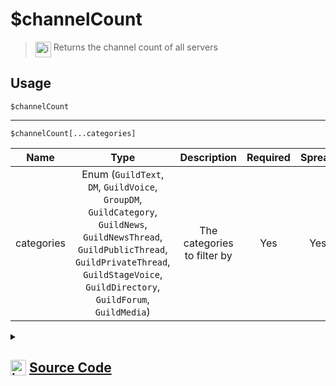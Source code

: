 # $channelCount
> <img align="top" src="https://upload.wikimedia.org/wikipedia/commons/thumb/e/e4/Infobox_info_icon.svg/160px-Infobox_info_icon.svg.png?20150409153300" alt="image" width="25" height="auto"> Returns the channel count of all servers
## Usage
```
$channelCount
```
---
```
$channelCount[...categories]
```
| Name | Type | Description | Required | Spread
| :---: | :---: | :---: | :---: | :---: |
categories | Enum (`GuildText`, `DM`, `GuildVoice`, `GroupDM`, `GuildCategory`, `GuildNews`, `GuildNewsThread`, `GuildPublicThread`, `GuildPrivateThread`, `GuildStageVoice`, `GuildDirectory`, `GuildForum`, `GuildMedia`) | The categories to filter by | Yes | Yes
<details>
<summary>
    
## <img align="top" src="https://cdn4.iconfinder.com/data/icons/iconsimple-logotypes/512/github-512.png" alt="image" width="25" height="auto">  [Source Code](https://github.com/tryforge/ForgeScript-V2/blob/main/src/native/channelCount.ts)
    
</summary>
    
```ts
import { ChannelType } from "discord.js"
import { ArgType, NativeFunction, Return } from "../structures"

export default new NativeFunction({
    name: "$channelCount",
    version: "1.0.0",
    description: "Returns the channel count of all servers",
    brackets: false,
    unwrap: true,
    args: [
        {
            name: "categories",
            description: "The categories to filter by",
            rest: true,
            required: true,
            enum: ChannelType,
            type: ArgType.Enum,
        },
    ],
    execute(ctx, [categories]) {
        return this.success(
            (this.hasFields
                ? ctx.client.channels.cache.filter((x) => categories.includes(x.type))
                : ctx.client.channels.cache
            ).size
        )
    },
})

```
    
</details>